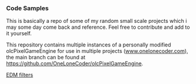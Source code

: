 ### Code Samples

This is basically a repo of some of my random small scale projects which i may some day come back and reference. Feel free to contribute and add to it yourself.

This repository contains multiple instances of a personally modified olcPixelGameEngine for use in multiple projects (www.onelonecoder.com), the main branch can be found at https://github.com/OneLoneCoder/olcPixelGameEngine. 



<a href="https://href.li/?https://www.taguti.net/collections/filters">EDM filters</a>
